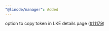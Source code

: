 ```yaml
---
"@linode/manager": Added
---
```


option to copy token in LKE details page ([#11179](https://github.com/linode/manager/pull/11179))
